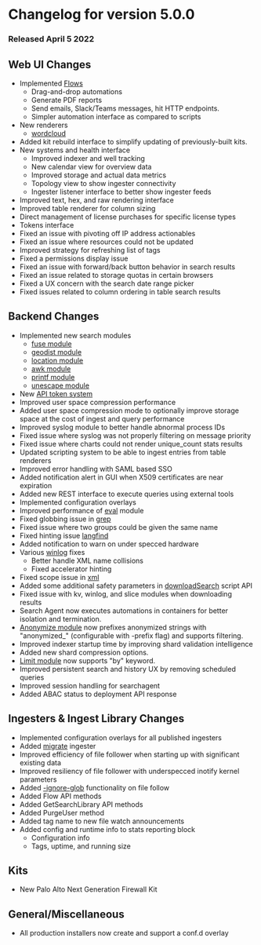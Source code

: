 # Changelog for version 5.0.0

### Released April 5 2022

## Web UI Changes
* Implemented [Flows](https://docs.gravwell.io/#!flows/flows.md)
	- Drag-and-drop automations
	- Generate PDF reports
	- Send emails, Slack/Teams messages, hit HTTP endpoints.
	- Simpler automation interface as compared to scripts
* New renderers
	- [wordcloud](https://docs.gravwell.io/#!search/wordcloud/wordcloud.md)
* Added kit rebuild interface to simplify updating of previously-built kits.
* New systems and health interface
	- Improved indexer and well tracking
	- New calendar view for overview data
	- Improved storage and actual data metrics
	- Topology view to show ingester connectivity
	- Ingester listener interface to better show ingester feeds
* Improved text, hex, and raw rendering interface
* Improved table renderer for column sizing
* Direct management of license purchases for specific license types
* Tokens interface
* Fixed an issue with pivoting off IP address actionables
* Fixed an issue where resources could not be updated
* Improved strategy for refreshing list of tags
* Fixed a permissions display issue
* Fixed an issue with forward/back button behavior in search results
* Fixed an issue related to storage quotas in certain browsers
* Fixed a UX concern with the search date range picker
* Fixed issues related to column ordering in table search results

## Backend Changes
* Implemented new search modules
	- [fuse module](https://docs.gravwell.io/#!search/fuse/fuse.md)
	- [geodist module](https://docs.gravwell.io/#!search/geodist/geodist.md)
	- [location module](https://docs.gravwell.io/#!search/location/location.md)
	- [awk module](https://docs.gravwell.io/#!search/awk/awk.md)
	- [printf module](https://docs.gravwell.io/#!search/printf/printf.md)
	- [unescape module](https://docs.gravwell.io/#!search/unescape/unescape.md)
* New [API token system](https://docs.gravwell.io/#!tokens/tokens.md)
* Improved user space compression performance
* Added user space compression mode to optionally improve storage space at the cost of ingest and query performance
* Improved syslog module to better handle abnormal process IDs
* Fixed issue where syslog was not properly filtering on message priority
* Fixed issue where charts could not render unique_count stats results
* Updated scripting system to be able to ingest entries from table renderers
* Improved error handling with SAML based SSO
* Added notification alert in GUI when X509 certificates are near expiration
* Added new REST interface to execute queries using external tools
* Implemented configuration overlays
* Improved performance of [eval](https://docs.gravwell.io/#!ingesters/eval/eval.md) module
* Fixed globbing issue in [grep](https://docs.gravwell.io/#!search/grep/grep.md)
* Fixed issue where two groups could be given the same name
* Fixed hinting issue [langfind](https://docs.gravwell.io/#!search/langfind/langfind.md)
* Added notification to warn on under specced hardware
* Various [winlog](https://docs.gravwell.io/#!search/winlog/winlog.md) fixes
	- Better handle XML name collisions
	- Fixed accelerator hinting
* Fixed scope issue in [xml](https://docs.gravwell.io/#!search/xml/xml.md)
* Added some additional safety parameters in [downloadSearch](http://docs.gravwell.io/#!scripting/scriptingsearch.md#Search_management) script API
* Fixed issue with kv, winlog, and slice modules when downloading results
* Search Agent now executes automations in containers for better isolation and termination.
* [Anonymize module](https://docs.gravwell.io/#!search/anonymize/anonymize.md) now prefixes anonymized strings with "anonymized_" (configurable with -prefix flag) and supports filtering.
* Improved indexer startup time by improving shard validation intelligence
* Added new shard compression options.
* [Limit module](https://docs.gravwell.io/#!search/limit/limit.md) now supports "by" keyword.
* Improved persistent search and history UX by removing scheduled queries
* Improved session handling for searchagent
* Added ABAC status to deployment API response

## Ingesters & Ingest Library Changes
* Implemented configuration overlays for all published ingesters
* Added [migrate](https://docs.gravwell.io/#!ingesters/migrate/migrate.md) ingester
* Improved efficiency of file follower when starting up with significant existing data
* Improved resiliency of file follower with underspecced inotify kernel parameters
* Added [-ignore-glob](https://docs.gravwell.io/#!ingesters/file_follow.md#Ignore-Glob) functionality on file follow
* Added Flow API methods
* Added GetSearchLibrary API methods
* Added PurgeUser method
* Added tag name to new file watch announcements
* Added config and runtime info to stats reporting block
	- Configuration info
	- Tags, uptime, and running size

## Kits
* New Palo Alto Next Generation Firewall Kit

## General/Miscellaneous
* All production installers now create and support a conf.d overlay
